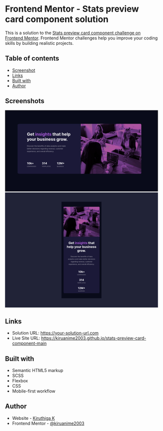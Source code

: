 # Frontend Mentor - Stats preview card component solution

This is a solution to the [Stats preview card component challenge on Frontend Mentor](https://www.frontendmentor.io/challenges/stats-preview-card-component-8JqbgoU62). Frontend Mentor challenges help you improve your coding skills by building realistic projects. 

## Table of contents

- [Screenshot](#screenshot)
- [Links](#links)
- [Built with](#built-with)
- [Author](#author)

## Screenshots

![](./screenshot.png)
![](./screenshot1.png)

## Links

- Solution URL: https://your-solution-url.com
- Live Site URL: https://kiruanime2003.github.io/stats-preview-card-component-main

## Built with

- Semantic HTML5 markup
- SCSS
- Flexbox
- CSS
- Mobile-first workflow

## Author

- Website - [Kiruthiga K](https:/kiruanime2003.gitlab.io)
- Frontend Mentor - [@kiruanime2003](https://www.frontendmentor.io/profile/kiruanime2003)
